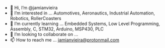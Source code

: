 - 👋 Hi, I’m @jamianvieira
- 👀 I’m interested in ... Automotives, Aeronautics, Industrial Automation, Robotics, RollerCoasters
- 🌱 I’m currently learning ... Embedded Systems, Low Level Programming, Assembly, C, STM32, Arduino, MSP430, PLC
- 💞️ I’m looking to collaborate on ... 
- 📫 How to reach me ... jamianvieira@protonmail.com

<!---
jamianvieira/jamianvieira is a ✨ special ✨ repository because its `README.md` (this file) appears on your GitHub profile.
You can click the Preview link to take a look at your changes.
--->
